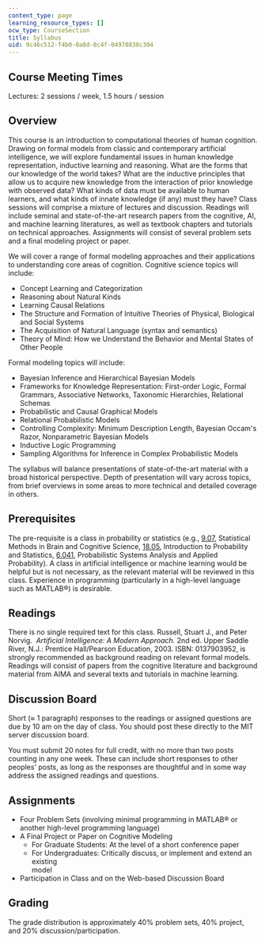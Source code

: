 ```yaml
---
content_type: page
learning_resource_types: []
ocw_type: CourseSection
title: Syllabus
uid: 9c46c512-f4b0-0a8d-8c4f-04970838c304
---
```


Course Meeting Times
--------------------

Lectures: 2 sessions / week, 1.5 hours / session

Overview
--------

This course is an introduction to computational theories of human cognition. Drawing on formal models from classic and contemporary artificial intelligence, we will explore fundamental issues in human knowledge representation, inductive learning and reasoning. What are the forms that our knowledge of the world takes? What are the inductive principles that allow us to acquire new knowledge from the interaction of prior knowledge with observed data? What kinds of data must be available to human learners, and what kinds of innate knowledge (if any) must they have? Class sessions will comprise a mixture of lectures and discussion. Readings will include seminal and state-of-the-art research papers from the cognitive, AI, and machine learning literatures, as well as textbook chapters and tutorials on technical approaches. Assignments will consist of several problem sets and a final modeling project or paper.

We will cover a range of formal modeling approaches and their applications to understanding core areas of cognition. Cognitive science topics will include:

*   Concept Learning and Categorization
*   Reasoning about Natural Kinds
*   Learning Causal Relations
*   The Structure and Formation of Intuitive Theories of Physical, Biological and Social Systems
*   The Acquisition of Natural Language (syntax and semantics)
*   Theory of Mind: How we Understand the Behavior and Mental States of Other People

Formal modeling topics will include:

*   Bayesian Inference and Hierarchical Bayesian Models
*   Frameworks for Knowledge Representation: First-order Logic, Formal Grammars, Associative Networks, Taxonomic Hierarchies, Relational Schemas
*   Probabilistic and Causal Graphical Models
*   Relational Probabilistic Models
*   Controlling Complexity: Minimum Description Length, Bayesian Occam's Razor, Nonparametric Bayesian Models
*   Inductive Logic Programming
*   Sampling Algorithms for Inference in Complex Probabilistic Models

The syllabus will balance presentations of state-of-the-art material with a broad historical perspective. Depth of presentation will vary across topics, from brief overviews in some areas to more technical and detailed coverage in others.

Prerequisites
-------------

The pre-requisite is a class in probability or statistics (e.g., [9.07](/courses/9-07-statistics-for-brain-and-cognitive-science-fall-2016), Statistical Methods in Brain and Cognitive Science, [18.05](/courses/18-05-introduction-to-probability-and-statistics-spring-2014), Introduction to Probability and Statistics, [6.041](/courses/6-041-probabilistic-systems-analysis-and-applied-probability-spring-2006), Probabilistic Systems Analysis and Applied Probability). A class in artificial intelligence or machine learning would be helpful but is not necessary, as the relevant material will be reviewed in this class. Experience in programming (particularly in a high-level language such as MATLAB®) is desirable.

Readings
--------

There is no single required text for this class. Russell, Stuart J., and Peter Norvig.  _Artificial Intelligence: A Modern Approach._ 2nd ed. Upper Saddle River, N.J.: Prentice Hall/Pearson Education, 2003. ISBN: 0137903952, is strongly recommended as background reading on relevant formal models. Readings will consist of papers from the cognitive literature and background material from AIMA and several texts and tutorials in machine learning.

Discussion Board
----------------

Short (≈ 1 paragraph) responses to the readings or assigned questions are due by 10 am on the day of class. You should post these directly to the MIT server discussion board.

You must submit 20 notes for full credit, with no more than two posts counting in any one week. These can include short responses to other peoples' posts, as long as the responses are thoughtful and in some way address the assigned readings and questions.

Assignments
-----------

*   Four Problem Sets (involving minimal programming in MATLAB® or another high-level programming language)
*   A Final Project or Paper on Cognitive Modeling
    *   For Graduate Students: At the level of a short conference paper
    *   For Undergraduates: Critically discuss, or implement and extend an existing  
        model
*   Participation in Class and on the Web-based Discussion Board

Grading
-------

The grade distribution is approximately 40% problem sets, 40% project, and 20% discussion/participation.